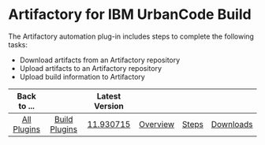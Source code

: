 
Artifactory for IBM UrbanCode Build
===================================


The Artifactory automation plug-in includes steps to complete the following tasks:


* Download artifacts from an Artifactory repository
* Upload artifacts to an Artifactory repository
* Upload build information to Artifactory




|Back to ...||Latest Version||||
| :---: | :---: | :---: | :---: | :---: | :---: |
|[All Plugins](../../index.md)|[Build Plugins](../README.md)|[11.930715](https://raw.githubusercontent.com/UrbanCode/IBM-UCB-PLUGINS/main/files/Artifactory/Artifactory-11.930715.zip)|[Overview](overview.md)|[Steps](steps.md)|[Downloads](downloads.md)|
